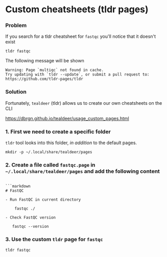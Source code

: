 # Custom cheatsheets (tldr pages)

### Problem

If you search for a tldr cheatsheet for `fastqc` you'll notice that it doesn't exist

```
tldr fastqc
```

The following message will be shown

```
Warning: Page `multiqc` not found in cache.
Try updating with `tldr --update`, or submit a pull request to:
https://github.com/tldr-pages/tldr
```

### Solution


Fortunately, `tealdeer` (tldr) allows us to create our own cheatsheets on the CLI

https://dbrgn.github.io/tealdeer/usage_custom_pages.html

### 1. First we need to create a specific folder

`tldr` tool looks into this folder, _in addition_ to the default pages.

```
mkdir -p ~/.local/share/tealdeer/pages 
```

### 2. Create a file called `fastqc.page` in  `~/.local/share/tealdeer/pages`  and add the following content
```

```markdown
# FastQC

- Run FastQC in current directory

    fastqc ./

- Check FastQC version

   fastqc --version
```

### 3. Use the custom `tldr` page for `fastqc`

```
tldr fastqc
```
